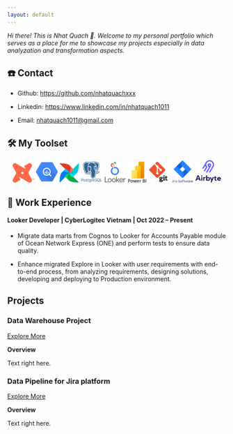 ```yaml
---
layout: default
---
```


_Hi there! This is Nhat Quach 👋. Welcome to my personal portfolio which serves as a place for me to showcase my projects especially in data analyzation and transformation aspects._


## ☎️ Contact

* Github: https://github.com/nhatquachxxx

* Linkedin: https://www.linkedin.com/in/nhatquach1011

* Email: nhatquach1011@gmail.com


## 🛠️ My Toolset

<p align="center">
    <img src="pictures\dbt.png" width="50" />
    <img src="pictures\google_bigquery.png" width="50" />
    <img src="pictures\airflow.png" width="45" />
    <img src="pictures\postgres.png" width="50" />
    <img src="pictures\looker.png" width="50" />
    <img src="pictures\power_bi.png" width="43" />
    <img src="pictures\git.png" width="50" />
    <img src="pictures\jira.png" width="50" />
    <img src="pictures\airbyte.png" width="60" />
</p>


## 🏢 Work Experience

#### Looker Developer | CyberLogitec Vietnam | Oct 2022 – Present

* Migrate data marts from Cognos to Looker for Accounts Payable module of Ocean Network Express (ONE) and perform tests to ensure data quality.

* Enhance migrated Explore in Looker with user requirements with end-to-end process, from analyzing requirements, designing solutions, developing and deploying to Production environment.


## Projects

### Data Warehouse Project 

<a href="https://github.com/nhatquachxxx/data-warehouse-course" target="_blank">Explore More
</a>

**Overview**

Text right here.

### Data Pipeline for Jira platform

<a href="https://github.com/clv-dev/jira-clv-transformation" target="_blank">Explore More
</a>

**Overview**

Text right here.